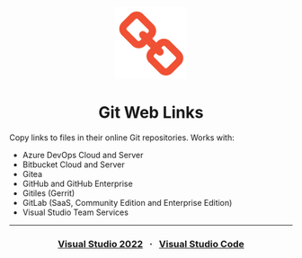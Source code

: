 <div align="center">
    <img src="vscode/icon.png" alt="Git Web Links">
    <h1>Git Web Links </h1>
</div>

Copy links to files in their online Git repositories. Works with:

-   Azure DevOps Cloud and Server
-   Bitbucket Cloud and Server
-   Gitea
-   GitHub and GitHub Enterprise
-   Gitiles (Gerrit)
-   GitLab (SaaS, Community Edition and Enterprise Edition)
-   Visual Studio Team Services

<hr>

<div align="center">
    <h3>
        <a href="visual-studio">Visual Studio 2022</a>
        &nbsp; &middot; &nbsp;
        <a href="vscode">Visual Studio Code</a>
    </h3>
</div>
